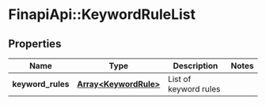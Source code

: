 # FinapiApi::KeywordRuleList

## Properties
Name | Type | Description | Notes
------------ | ------------- | ------------- | -------------
**keyword_rules** | [**Array&lt;KeywordRule&gt;**](KeywordRule.md) | List of keyword rules | 


